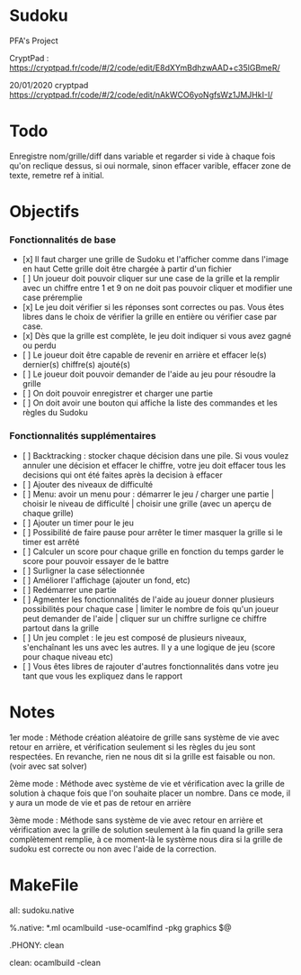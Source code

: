 # Sudoku
PFA's Project


CryptPad : https://cryptpad.fr/code/#/2/code/edit/E8dXYmBdhzwAAD+c35lGBmeR/

20/01/2020 cryptpad https://cryptpad.fr/code/#/2/code/edit/nAkWCO6yoNgfsWz1JMJHkI-I/

# Todo

Enregistre nom/grille/diff dans variable et regarder si vide à chaque fois qu'on reclique dessus, si oui normale,  sinon effacer varible, effacer zone de texte, remetre ref à initial.


# Objectifs

### Fonctionnalités de base

<ul>
  <li> [x] Il faut charger une grille de Sudoku et l'afficher comme dans l'image en haut
    Cette grille doit être chargée à partir d'un fichier</li>
  <li> [ ] Un joueur doit pouvoir cliquer sur une case de la grille et la remplir avec un chiffre entre 1 et 9
on ne doit pas pouvoir cliquer et modifier une case préremplie</li>
  <li> [x] Le jeu doit vérifier si les réponses sont correctes ou pas. Vous êtes libres dans le choix de vérifier la grille en entière ou vérifier case par case.</li>
  <li> [x] Dès que la grille est complète, le jeu doit indiquer si vous avez gagné ou perdu</li>
  <li> [ ] Le joueur doit être capable de revenir en arrière et effacer le(s) dernier(s) chiffre(s) ajouté(s)</li>
  <li> [ ] Le joueur doit pouvoir demander de l'aide au jeu pour résoudre la grille</li>
  <li> [ ] On doit pouvoir enregistrer et charger une partie</li>
  <li> [ ] On doit avoir une bouton qui affiche la liste des commandes et les règles du Sudoku</li>
</ul>

### Fonctionnalités supplémentaires

<ul>
  <li> [ ] Backtracking : stocker chaque décision dans une pile. Si vous voulez annuler une décision et effacer le chiffre, votre jeu doit effacer tous les decisions qui ont été faites après la decision à effacer</li>
  <li> [ ] Ajouter des niveaux de difficulté</li>
  <li> [ ] Menu: avoir un menu pour :
démarrer le jeu / charger une partie | 
choisir le niveau de difficulté | 
choisir une grille (avec un aperçu de chaque grille)</li>
  <li> [ ] Ajouter un timer pour le jeu</li>
  <li> [ ] Possibilité de faire pause pour arrêter le timer
masquer la grille si le timer est arrêté</li>
  <li> [ ] Calculer un score pour chaque grille en fonction du temps
garder le score pour pouvoir essayer de le battre</li>
  <li> [ ] Surligner la case sélectionnée</li>
  <li> [ ] Améliorer l'affichage (ajouter un fond, etc)</li>
  <li> [ ] Redémarrer une partie</li>
  <li> [ ] Agmenter les fonctionnalités de l'aide au joueur
donner plusieurs possibilités pour chaque case | 
limiter le nombre de fois qu'un joueur peut demander de l'aide | 
cliquer sur un chiffre surligne ce chiffre partout dans la grille</li>
  <li> [ ] Un jeu complet : le jeu est composé de plusieurs niveaux, s'enchaînant les uns avec les autres. Il y a une logique de jeu (score pour chaque niveau etc)</li>
  <li> [ ] Vous êtes libres de rajouter d'autres fonctionnalités dans votre jeu tant que vous les expliquez dans le rapport</li>
</ul>


# Notes


1er mode : Méthode création aléatoire de grille sans système de vie avec retour en arrière, et vérification seulement si les règles du jeu sont respectées. En revanche, rien ne nous dit si la grille est faisable ou non. (voir avec sat solver)

2ème mode : Méthode avec système de vie et vérification avec la grille de solution à chaque fois que l'on souhaite placer un nombre. Dans ce mode, il y aura un mode de vie et pas de retour en arrière

3ème mode : Méthode sans système de vie avec retour en arrière et vérification avec la grille de solution seulement à la fin quand la grille sera complètement remplie, à ce moment-là le système nous dira si la grille de sudoku est correcte ou non avec l'aide de la correction.











# MakeFile


all: sudoku.native

%.native: *.ml
	ocamlbuild -use-ocamlfind -pkg graphics $@

.PHONY: clean

clean:
	ocamlbuild -clean
